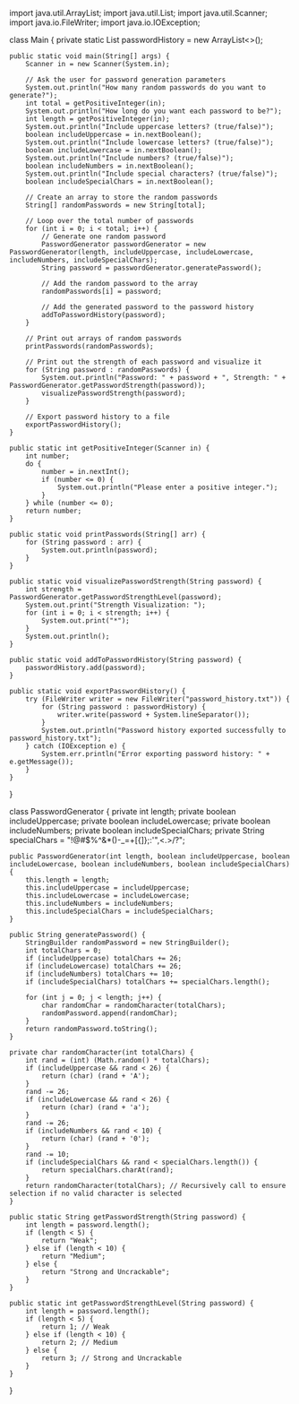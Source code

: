 import java.util.ArrayList;
import java.util.List;
import java.util.Scanner;
import java.io.FileWriter;
import java.io.IOException;

class Main {
    private static List<String> passwordHistory = new ArrayList<>();

    public static void main(String[] args) {
        Scanner in = new Scanner(System.in);

        // Ask the user for password generation parameters
        System.out.println("How many random passwords do you want to generate?");
        int total = getPositiveInteger(in);
        System.out.println("How long do you want each password to be?");
        int length = getPositiveInteger(in);
        System.out.println("Include uppercase letters? (true/false)");
        boolean includeUppercase = in.nextBoolean();
        System.out.println("Include lowercase letters? (true/false)");
        boolean includeLowercase = in.nextBoolean();
        System.out.println("Include numbers? (true/false)");
        boolean includeNumbers = in.nextBoolean();
        System.out.println("Include special characters? (true/false)");
        boolean includeSpecialChars = in.nextBoolean();

        // Create an array to store the random passwords
        String[] randomPasswords = new String[total];

        // Loop over the total number of passwords
        for (int i = 0; i < total; i++) {
            // Generate one random password
            PasswordGenerator passwordGenerator = new PasswordGenerator(length, includeUppercase, includeLowercase, includeNumbers, includeSpecialChars);
            String password = passwordGenerator.generatePassword();

            // Add the random password to the array
            randomPasswords[i] = password;

            // Add the generated password to the password history
            addToPasswordHistory(password);
        }

        // Print out arrays of random passwords
        printPasswords(randomPasswords);

        // Print out the strength of each password and visualize it
        for (String password : randomPasswords) {
            System.out.println("Password: " + password + ", Strength: " + PasswordGenerator.getPasswordStrength(password));
            visualizePasswordStrength(password);
        }

        // Export password history to a file
        exportPasswordHistory();
    }

    public static int getPositiveInteger(Scanner in) {
        int number;
        do {
            number = in.nextInt();
            if (number <= 0) {
                System.out.println("Please enter a positive integer.");
            }
        } while (number <= 0);
        return number;
    }

    public static void printPasswords(String[] arr) {
        for (String password : arr) {
            System.out.println(password);
        }
    }

    public static void visualizePasswordStrength(String password) {
        int strength = PasswordGenerator.getPasswordStrengthLevel(password);
        System.out.print("Strength Visualization: ");
        for (int i = 0; i < strength; i++) {
            System.out.print("*");
        }
        System.out.println();
    }

    public static void addToPasswordHistory(String password) {
        passwordHistory.add(password);
    }

    public static void exportPasswordHistory() {
        try (FileWriter writer = new FileWriter("password_history.txt")) {
            for (String password : passwordHistory) {
                writer.write(password + System.lineSeparator());
            }
            System.out.println("Password history exported successfully to password_history.txt");
        } catch (IOException e) {
            System.err.println("Error exporting password history: " + e.getMessage());
        }
    }
}

class PasswordGenerator {
    private int length;
    private boolean includeUppercase;
    private boolean includeLowercase;
    private boolean includeNumbers;
    private boolean includeSpecialChars;
    private String specialChars = "!@#$%^&*()-_=+[{]};:'\",<.>/?";

    public PasswordGenerator(int length, boolean includeUppercase, boolean includeLowercase, boolean includeNumbers, boolean includeSpecialChars) {
        this.length = length;
        this.includeUppercase = includeUppercase;
        this.includeLowercase = includeLowercase;
        this.includeNumbers = includeNumbers;
        this.includeSpecialChars = includeSpecialChars;
    }

    public String generatePassword() {
        StringBuilder randomPassword = new StringBuilder();
        int totalChars = 0;
        if (includeUppercase) totalChars += 26;
        if (includeLowercase) totalChars += 26;
        if (includeNumbers) totalChars += 10;
        if (includeSpecialChars) totalChars += specialChars.length();

        for (int j = 0; j < length; j++) {
            char randomChar = randomCharacter(totalChars);
            randomPassword.append(randomChar);
        }
        return randomPassword.toString();
    }

    private char randomCharacter(int totalChars) {
        int rand = (int) (Math.random() * totalChars);
        if (includeUppercase && rand < 26) {
            return (char) (rand + 'A');
        }
        rand -= 26;
        if (includeLowercase && rand < 26) {
            return (char) (rand + 'a');
        }
        rand -= 26;
        if (includeNumbers && rand < 10) {
            return (char) (rand + '0');
        }
        rand -= 10;
        if (includeSpecialChars && rand < specialChars.length()) {
            return specialChars.charAt(rand);
        }
        return randomCharacter(totalChars); // Recursively call to ensure selection if no valid character is selected
    }

    public static String getPasswordStrength(String password) {
        int length = password.length();
        if (length < 5) {
            return "Weak";
        } else if (length < 10) {
            return "Medium";
        } else {
            return "Strong and Uncrackable";
        }
    }

    public static int getPasswordStrengthLevel(String password) {
        int length = password.length();
        if (length < 5) {
            return 1; // Weak
        } else if (length < 10) {
            return 2; // Medium
        } else {
            return 3; // Strong and Uncrackable
        }
    }
}
